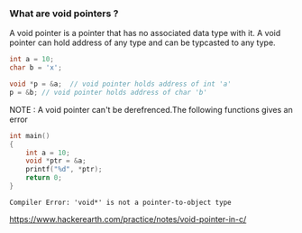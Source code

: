 ### What are void pointers ? <br>
A void pointer is a pointer that has no associated data type with it. A void pointer can hold address of any type and can be typcasted to any type.

``` C++
int a = 10;
char b = 'x';

void *p = &a;  // void pointer holds address of int 'a'
p = &b; // void pointer holds address of char 'b'
```
NOTE : A void pointer can't be derefrenced.The following functions gives an error

```C++
int main()
{
    int a = 10;
    void *ptr = &a;
    printf("%d", *ptr);
    return 0;
}
```
```
Compiler Error: 'void*' is not a pointer-to-object type
```


https://www.hackerearth.com/practice/notes/void-pointer-in-c/
